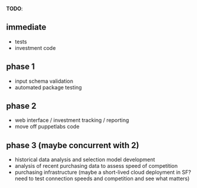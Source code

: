 **TODO**:

## immediate
* tests
* investment code

## phase 1
* input schema validation
* automated package testing

## phase 2
* web interface / investment tracking / reporting
* move off puppetlabs code

## phase 3 (maybe concurrent with 2)
* historical data analysis and selection model development
* analysis of recent purchasing data to assess speed of competition 
* purchasing infrastructure (maybe a short-lived cloud deployment in SF? need
  to test connection speeds and competition and see what matters)
